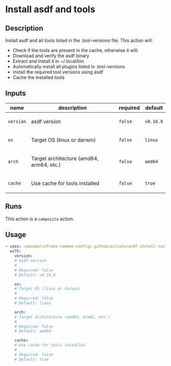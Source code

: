 # Install asdf and tools

## Description

Install asdf and all tools listed in the .tool-versions file.
This action will:
  - Check if the tools are present in the cache, otherwise it will:
  - Download and verify the asdf binary
  - Extract and install it in ~/.local/bin
  - Automatically install all plugins listed in .tool-versions
  - Install the required tool versions using asdf
  - Cache the installed tools


## Inputs

| name | description | required | default |
| --- | --- | --- | --- |
| `version` | <p>asdf version</p> | `false` | `v0.16.0` |
| `os` | <p>Target OS (linux or darwin)</p> | `false` | `linux` |
| `arch` | <p>Target architecture (amd64, arm64, etc.)</p> | `false` | `amd64` |
| `cache` | <p>Use cache for tools installed</p> | `false` | `true` |


## Runs

This action is a `composite` action.

## Usage

```yaml
- uses: camunda/infraex-common-config/.github/actions/asdf-install-tooling@main
  with:
    version:
    # asdf version
    #
    # Required: false
    # Default: v0.16.0

    os:
    # Target OS (linux or darwin)
    #
    # Required: false
    # Default: linux

    arch:
    # Target architecture (amd64, arm64, etc.)
    #
    # Required: false
    # Default: amd64

    cache:
    # Use cache for tools installed
    #
    # Required: false
    # Default: true
```
